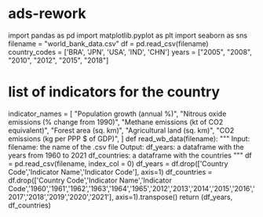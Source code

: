 # ads-rework
import pandas as pd
import matplotlib.pyplot as plt
import seaborn as sns
filename = "world_bank_data.csv"
df = pd.read_csv(filename)
country_codes = ['BRA', 'JPN', 'USA', 'IND', 'CHN'] 
years = ["2005", "2008", "2010", "2012", "2015", "2018"]
# list of indicators for the country
indicator_names = [
    "Population growth (annual %)",
    "Nitrous oxide emissions (% change from 1990)",
    "Methane emissions (kt of CO2 equivalent)",
    "Forest area (sq. km)",
    "Agricultural land (sq. km)",
    "CO2 emissions (kg per PPP $ of GDP)",
]
def read_wb_data(filename):
    """
        Input:
            filename: the name of the .csv file
        Output: 
            df_years: a dataframe with the years from 1960 to 2021
            df_countries: a dataframe with the countries 
    """
    df = pd.read_csv(filename, index_col = 0)
    df_years = df.drop(['Country Code','Indicator Name','Indicator Code'], axis=1)
    df_countries = df.drop(['Country Code','Indicator Name','Indicator Code','1960','1961','1962','1963','1964','1965','2012','2013','2014','2015','2016','2017','2018','2019','2020','2021'], axis=1).transpose()
    return (df_years, df_countries)
